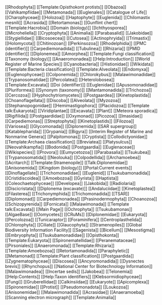[[Rhodophyta]]
[[Template:Opisthokont protists]]
[[Obazoa]]
[[Vahlkampfiidae]]
[[Metamonada]]
[[Euglenales]]
[[Catalogue of Life]]
[[Charophyceae]]
[[Holozoa]]
[[Haptophyte]]
[[Euglenida]]
[[Chilomastix mesnili]]
[[Acrasida]]
[[Retortamonas]]
[[Gunflint chert]]
[[Template:Hacrobia]]
[[Domain (biology)]]
[[Ichthyosporea]]
[[Microheliella]]
[[Cryptophyta]]
[[Animalia]]
[[Parabasalid]]
[[Jakobidae]]
[[Stygiellidae]]
[[Bicosoecea]]
[[Cutosea]]
[[Actinophryida]]
[[Trimastix]]
[[Holomycota]]
[[Chitinozoan]]
[[Perkinsozoa]]
[[Rhodelphidia]]
[[PMC (identifier)]]
[[Carpediemonadida]]
[[Tubulinea]]
[[Rhizaria]]
[[PMID (identifier)]]
[[Diplonemea]]
[[Amorphea]]
[[Template:Fungi classification]]
[[Taxonomy (biology)]]
[[Anaeromonadea]]
[[Help:Introduction]]
[[World Register of Marine Species]]
[[Cyanobacteria]]
[[Histionidae]]
[[Wikidata]]
[[Template:Bacteria classification]]
[[Template:Alveolata]]
[[Endomyxa]]
[[Euglenophyceae]]
[[Colponemida]]
[[Chlorokybus]]
[[Malawimonadidae]]
[[Trypanosomatidae]]
[[Percolatea]]
[[Heterolobosea]]
[[Template:Excavata]]
[[Doi (identifier)]]
[[Euglenidae]]
[[Apusomonadidae]]
[[Pluriformea]]
[[Synonym (taxonomy)]]
[[Mantamonadida]]
[[Trichozoa]]
[[Cercozoa]]
[[Hyphochytriomycetes]]
[[Postgaardea]]
[[Kinetoplastida]]
[[Choanoflagellata]]
[[Discoba]]
[[Alveolata]]
[[Myzozoa]]
[[Stephanopogonidae]]
[[Hemimastigophora]]
[[Placidozoa]]
[[Template talk:Eukaryota]]
[[Viridiplantae]]
[[Excavata]]
[[Plant]]
[[Meteora sporadica]]
[[Rigifilida]]
[[Postgaardidae]]
[[Oxymonad]]
[[Picozoa]]
[[Imasidae]]
[[Carpediemonas]]
[[Streptophyta]]
[[Kinetoplastids]]
[[Filozoa]]
[[Variosea]]
[[Glycomonada]]
[[Diplonemida]]
[[SAR supergroup]]
[[Katablepharida]]
[[Grypania]]
[[Bigyra]]
[[Interim Register of Marine and Nonmarine Genera]]
[[Palpitomonas]]
[[Cryptista]]
[[Collodictyonidae]]
[[Template:Archaea classification]]
[[Breviatea]]
[[Platysulcus]]
[[Neovahlkampfia]]
[[Bodonida]]
[[Postgaardia]]
[[Euglenaceae]]
[[Wikispecies]]
[[Provora]]
[[Eumycetozoa]]
[[Parabasalia]]
[[Tsukubea]]
[[Trypanosomatida]]
[[Neolouka]]
[[Colpodellida]]
[[Archamoebea]]
[[Acritarch]]
[[Template:Stramenopile]]
[[Talk:Diplonemidae]]
[[Anisonemida]]
[[Kingdom (biology)]]
[[Portal:Current events]]
[[Dinoflagellate]]
[[Trichomonadidae]]
[[Euglenid]]
[[Tsukubamonadida]]
[[Cristidiscoidea]]
[[Amoebozoa]]
[[Gyrista]]
[[Haptista]]
[[Coleochaetophyceae]]
[[Developea]]
[[Jakobida]]
[[Radiolaria]]
[[Discicristata]]
[[Diplonema (excavate)]]
[[Andaluciidae]]
[[Kinetoplastea]]
[[Filasterea]]
[[Trichonymphida]]
[[Trichomonadida]]
[[TSAR]]
[[Diplomonad]]
[[Carpediemonadea]]
[[Prasinodermophyta]]
[[Choanozoa]]
[[Schizopyrenida]]
[[Fornicata]]
[[Malawimonada]]
[[Template talk:Excavata]]
[[Main Page]]
[[Ochrophyta]]
[[Tsukubamonas]]
[[AlgaeBase]]
[[Oomycetes]]
[[CRuMs]]
[[Diplonemidae]]
[[Eukaryota]]
[[Percolozoa]]
[[Tunicaraptor]]
[[Foraminifera]]
[[Centroplasthelida]]
[[Chlorophyta]]
[[Ciliate]]
[[Glaucophyta]]
[[Stramenopiles]]
[[Global Biodiversity Information Facility]]
[[Sagenista]]
[[Bicellum]]
[[Mesostigma]]
[[Embryophyta]]
[[Tsukubamonadidae]]
[[Opisthokonta]]
[[Template:Eukaryota]]
[[Spironematellidae]]
[[Peranemataceae]]
[[Pirsoniales]]
[[Anaeromonada]]
[[Template:Rhizaria]]
[[Template:Amoebozoa]]
[[Retortamonadida]]
[[Paraphyletic]]
[[Metamonad]]
[[Template:Plant classification]]
[[Postgaardida]]
[[Zygnematophyceae]]
[[Discosea]]
[[Ancyromonadida]]
[[Dysnectes brevis]]
[[Rhynchopus]]
[[National Center for Biotechnology Information]]
[[Malawimonadea]]
[[Incertae sedis]]
[[Jakobea]]
[[Telonemia]]
[[Help:Contents]]
[[Help:Taxon identifiers]]
[[Klebsormidiophyceae]]
[[Fungi]]
[[Gruberellidae]]
[[Calkinsiidae]]
[[Eukaryote]]
[[Apicomplexa]]
[[Spironemidae]]
[[Protist]]
[[Pseudomonadota]]
[[Loukozoa]]
[[Anisonemidae]]
[[Malawimonadida]]
[[Acrasidae]]
[[Anaeramoeba]]
[[Scanning electron micrograph]]
[[Template:Animalia]]

